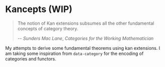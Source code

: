 # Kancepts (WIP)

> The notion of Kan extensions subsumes all the other fundamental concepts of
> category theory.
>
> -- *Sunders Mac Lane*, _Categories for the Working Mathematician_

My attempts to derive some fundamental theorems using kan extensions. I am
taking some inspiration from `data-category` for the encoding of categories and
functors.
